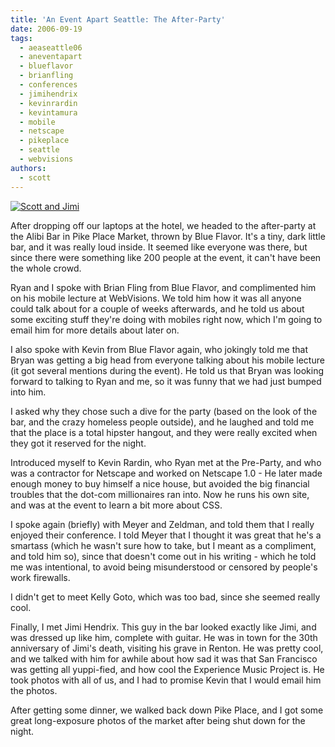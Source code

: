 ```yaml
---
title: 'An Event Apart Seattle: The After-Party'
date: 2006-09-19
tags:
  - aeaseattle06
  - aneventapart
  - blueflavor
  - brianfling
  - conferences
  - jimihendrix
  - kevinrardin
  - kevintamura
  - mobile
  - netscape
  - pikeplace
  - seattle
  - webvisions
authors:
  - scott
---
```


[![Scott and Jimi](/images/247751897_89e04f49d0.jpg)](http://www.flickr.com/photos/spaceninja/247751897/)

After dropping off our laptops at the hotel, we headed to the after-party at the Alibi Bar in Pike Place Market, thrown by Blue Flavor. It's a tiny, dark little bar, and it was really loud inside. It seemed like everyone was there, but since there were something like 200 people at the event, it can't have been the whole crowd.

Ryan and I spoke with Brian Fling from Blue Flavor, and complimented him on his mobile lecture at WebVisions. We told him how it was all anyone could talk about for a couple of weeks afterwards, and he told us about some exciting stuff they're doing with mobiles right now, which I'm going to email him for more details about later on.

I also spoke with Kevin from Blue Flavor again, who jokingly told me that Bryan was getting a big head from everyone talking about his mobile lecture (it got several mentions during the event). He told us that Bryan was looking forward to talking to Ryan and me, so it was funny that we had just bumped into him.

I asked why they chose such a dive for the party (based on the look of the bar, and the crazy homeless people outside), and he laughed and told me that the place is a total hipster hangout, and they were really excited when they got it reserved for the night.

Introduced myself to Kevin Rardin, who Ryan met at the Pre-Party, and who was a contractor for Netscape and worked on Netscape 1.0 - He later made enough money to buy himself a nice house, but avoided the big financial troubles that the dot-com millionaires ran into. Now he runs his own site, and was at the event to learn a bit more about CSS.

I spoke again (briefly) with Meyer and Zeldman, and told them that I really enjoyed their conference. I told Meyer that I thought it was great that he's a smartass (which he wasn't sure how to take, but I meant as a compliment, and told him so), since that doesn't come out in his writing - which he told me was intentional, to avoid being misunderstood or censored by people's work firewalls.

I didn't get to meet Kelly Goto, which was too bad, since she seemed really cool.

Finally, I met Jimi Hendrix. This guy in the bar looked exactly like Jimi, and was dressed up like him, complete with guitar. He was in town for the 30th anniversary of Jimi's death, visiting his grave in Renton. He was pretty cool, and we talked with him for awhile about how sad it was that San Francisco was getting all yuppi-fied, and how cool the Experience Music Project is. He took photos with all of us, and I had to promise Kevin that I would email him the photos.

After getting some dinner, we walked back down Pike Place, and I got some great long-exposure photos of the market after being shut down for the night.
